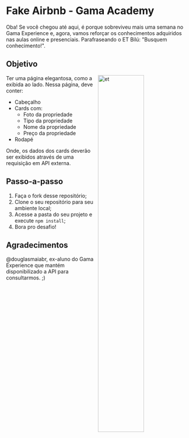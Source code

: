 # Fake Airbnb - Gama Academy

Oba! Se você chegou até aqui, é porque sobreviveu mais uma semana no Gama Experience e, agora, vamos reforçar os conhecimentos adquiridos nas aulas online e presenciais. Parafraseando o ET Bilú: "Busquem conhecimento!".

## Objetivo

<img src="./src/screenshot.png" alt="et" height="50%" width="50%" align="right" />

Ter uma página elegantosa, como a exibida ao lado. Nessa página, deve conter: 

- Cabeçalho
- Cards com:
  - Foto da propriedade
  - Tipo da propriedade
  - Nome da propriedade
  - Preço da propriedade
- Rodapé

Onde, os dados dos cards deverão ser exibidos através de uma requisição em API externa.

## Passo-a-passo

1. Faça o fork desse repositório;
2. Clone o seu repositório para seu ambiente local;
3. Acesse a pasta do seu projeto e execute `npm install`;
4. Bora pro desafio!

## Agradecimentos
@douglasmaiabr, ex-aluno do Gama Experience que mantém disponibilizado a API para consultarmos. ;)
